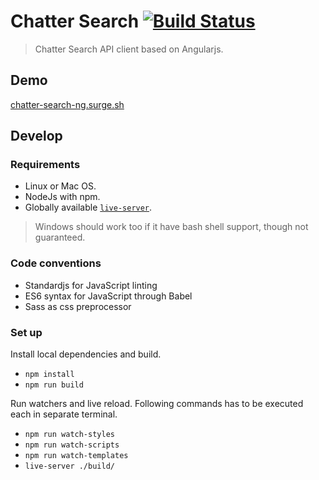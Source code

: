 # Chatter Search [![Build Status](https://travis-ci.org/chatter-search/chatter-search-ng.svg?branch=master)](https://travis-ci.org/chatter-search/chatter-search-ng)

> Chatter Search API client based on Angularjs.

## Demo

[chatter-search-ng.surge.sh](http://chatter-search-ng.surge.sh)

## Develop

### Requirements

- Linux or Mac OS.
- NodeJs with npm.
- Globally available [`live-server`][live-server].

> Windows should work too if it have bash shell support, though not guaranteed.

### Code conventions

- Standardjs for JavaScript linting
- ES6 syntax for JavaScript through Babel
- Sass as css preprocessor

### Set up

Install local dependencies and build.

- `npm install`
- `npm run build`


Run watchers and live reload.
Following commands has to be executed each in separate terminal.

- `npm run watch-styles`
- `npm run watch-scripts`
- `npm run watch-templates`
- `live-server ./build/`

[bower]: https://www.npmjs.com/package/bower
[standard]: https://www.npmjs.com/package/standard
[live-server]: https://www.npmjs.com/package/live-server
